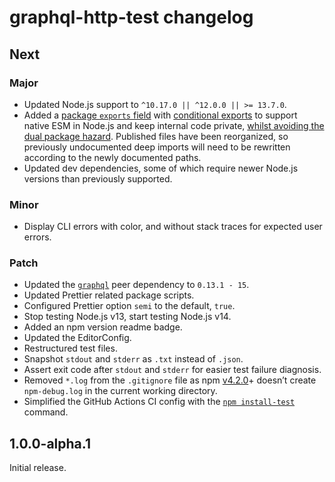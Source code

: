 # graphql-http-test changelog

## Next

### Major

- Updated Node.js support to `^10.17.0 || ^12.0.0 || >= 13.7.0`.
- Added a [package `exports` field](https://nodejs.org/api/esm.html#esm_package_entry_points) with [conditional exports](https://nodejs.org/api/esm.html#esm_conditional_exports) to support native ESM in Node.js and keep internal code private, [whilst avoiding the dual package hazard](https://nodejs.org/api/esm.html#esm_approach_1_use_an_es_module_wrapper). Published files have been reorganized, so previously undocumented deep imports will need to be rewritten according to the newly documented paths.
- Updated dev dependencies, some of which require newer Node.js versions than previously supported.

### Minor

- Display CLI errors with color, and without stack traces for expected user errors.

### Patch

- Updated the [`graphql`](https://npm.im/graphql) peer dependency to `0.13.1 - 15`.
- Updated Prettier related package scripts.
- Configured Prettier option `semi` to the default, `true`.
- Stop testing Node.js v13, start testing Node.js v14.
- Added an npm version readme badge.
- Updated the EditorConfig.
- Restructured test files.
- Snapshot `stdout` and `stderr` as `.txt` instead of `.json`.
- Assert exit code after `stdout` and `stderr` for easier test failure diagnosis.
- Removed `*.log` from the `.gitignore` file as npm [v4.2.0](https://github.com/npm/npm/releases/tag/v4.2.0)+ doesn’t create `npm-debug.log` in the current working directory.
- Simplified the GitHub Actions CI config with the [`npm install-test`](https://docs.npmjs.com/cli/install-test.html) command.

## 1.0.0-alpha.1

Initial release.

